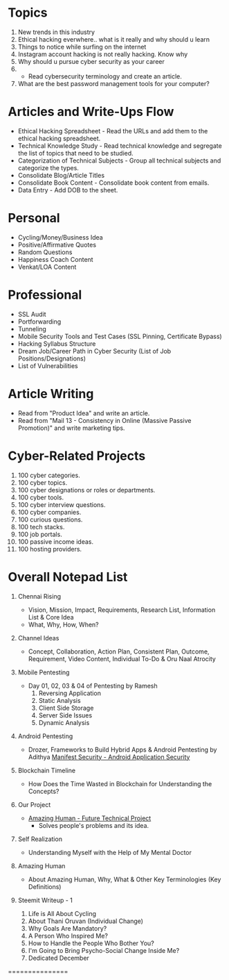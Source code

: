 # Topics

1. New trends in this industry
2. Ethical hacking everwhere.. what is it really and why should u learn
3. Things to notice while surfing on the internet
4. Instagram account hacking is not really hacking. Know why
5. Why should u pursue cyber security as your career
6. -  Read cybersecurity terminology and create an article.
7. What are the best password management tools for your computer?
  
# Articles and Write-Ups Flow

- Ethical Hacking Spreadsheet - Read the URLs and add them to the ethical hacking spreadsheet.
- Technical Knowledge Study - Read technical knowledge and segregate the list of topics that need to be studied.
- Categorization of Technical Subjects - Group all technical subjects and categorize the types.
- Consolidate Blog/Article Titles
- Consolidate Book Content - Consolidate book content from emails.
- Data Entry - Add DOB to the sheet.

# Personal
- Cycling/Money/Business Idea
- Positive/Affirmative Quotes
- Random Questions
- Happiness Coach Content
- Venkat/LOA Content

# Professional
- SSL Audit
- Portforwarding
- Tunneling
- Mobile Security Tools and Test Cases (SSL Pinning, Certificate Bypass)
- Hacking Syllabus Structure
- Dream Job/Career Path in Cyber Security (List of Job Positions/Designations)
- List of Vulnerabilities

# Article Writing
- Read from "Product Idea" and write an article.
- Read from "Mail 13 - Consistency in Online (Massive Passive Promotion)" and write marketing tips.

# Cyber-Related Projects
1. 100 cyber categories.
2. 100 cyber topics.
3. 100 cyber designations or roles or departments.
4. 100 cyber tools.
5. 100 cyber interview questions.
6. 100 cyber companies.
7. 100 curious questions.
8. 100 tech stacks.
9. 100 job portals.
10. 100 passive income ideas.
11. 100 hosting providers.

# Overall Notepad List

1. Chennai Rising
   - Vision, Mission, Impact, Requirements, Research List, Information List & Core Idea
   - What, Why, How, When?

2. Channel Ideas
   - Concept, Collaboration, Action Plan, Consistent Plan, Outcome, Requirement, Video Content, Individual To-Do & Oru Naal Atrocity

3. Mobile Pentesting
   - Day 01, 02, 03 & 04 of Pentesting by Ramesh
     1. Reversing Application
     2. Static Analysis
     3. Client Side Storage
     4. Server Side Issues
     5. Dynamic Analysis

4. Android Pentesting
   - Drozer, Frameworks to Build Hybrid Apps & Android Pentesting by Adithya
     [Manifest Security - Android Application Security](https://manifestsecurity.com/android-application-security/)

5. Blockchain Timeline
   - How Does the Time Wasted in Blockchain for Understanding the Concepts?

6. Our Project
   - [Amazing Human - Future Technical Project](https://sites.google.com/view/amazinghumanbeing/home)
     - Solves people's problems and its idea.

7. Self Realization
   - Understanding Myself with the Help of My Mental Doctor

8. Amazing Human
   - About Amazing Human, Why, What & Other Key Terminologies (Key Definitions)

9. Steemit Writeup - 1
   1. Life is All About Cycling
   2. About Thani Oruvan (Individual Change)
   3. Why Goals Are Mandatory?
   4. A Person Who Inspired Me?
   5. How to Handle the People Who Bother You?
   6. I'm Going to Bring Psycho-Social Change Inside Me?
   7. Dedicated December


===============
